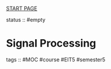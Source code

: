 [START PAGE](../START%20PAGE.md)

status :: #empty 

# Signal Processing

tags :: #MOC #course #EIT5 #semester5
